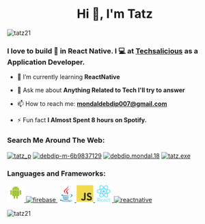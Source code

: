 <h1 align="center">Hi 👋, I'm Tatz</h1>

<p align="left"> <img src="https://komarev.com/ghpvc/?username=tatz21&label=Profile%20views&color=0e75b6&style=flat" alt="tatz21" /> </p>

### I love to build :iphone: in React Native. I :computer: at [Techsalicious](https://techsalicious.com/) as a Application Developer.

- 🌱 I’m currently learning **ReactNative**

- 💬 Ask me about **Anything Related to Tech I'll try to answer**

- 📫 How to reach me: **mondaldebdip007@gmail.com**

- ⚡ Fun fact **I Almost Spent 8 hours on Spotify.**

<h3 align="left">Search Me Around The Web:</h3>
<p align="left">
<a href="https://twitter.com/tatz_p" target="blank"><img align="center" src="https://cdn.jsdelivr.net/npm/simple-icons@3.0.1/icons/twitter.svg" alt="tatz_p" height="30" width="40" /></a>
<a href="https://linkedin.com/in/debdip-m-6b9837129" target="blank"><img align="center" src="https://cdn.jsdelivr.net/npm/simple-icons@3.0.1/icons/linkedin.svg" alt="debdip-m-6b9837129" height="30" width="40" /></a>
<a href="https://fb.com/debdip.mondal.18" target="blank"><img align="center" src="https://cdn.jsdelivr.net/npm/simple-icons@3.0.1/icons/facebook.svg" alt="debdip.mondal.18" height="30" width="40" /></a>
<a href="https://instagram.com/tatz.exe" target="blank"><img align="center" src="https://cdn.jsdelivr.net/npm/simple-icons@3.0.1/icons/instagram.svg" alt="tatz.exe" height="30" width="40" /></a>
</p>

<h3 align="left">Languages and Frameworks:</h3>
<p align="left"> <a href="https://developer.android.com" target="_blank"> <img src="https://raw.githubusercontent.com/devicons/devicon/master/icons/android/android-original-wordmark.svg" alt="android" width="40" height="40"/> </a> <a href="https://firebase.google.com/" target="_blank"> <img src="https://www.vectorlogo.zone/logos/firebase/firebase-icon.svg" alt="firebase" width="40" height="40"/> </a> <a href="https://www.java.com" target="_blank"> <img src="https://raw.githubusercontent.com/devicons/devicon/master/icons/java/java-original.svg" alt="java" width="40" height="40"/> </a> <a href="https://developer.mozilla.org/en-US/docs/Web/JavaScript" target="_blank"> <img src="https://raw.githubusercontent.com/devicons/devicon/master/icons/javascript/javascript-original.svg" alt="javascript" width="40" height="40"/> </a> <a href="https://reactjs.org/" target="_blank"> <img src="https://raw.githubusercontent.com/devicons/devicon/master/icons/react/react-original-wordmark.svg" alt="react" width="40" height="40"/> </a> <a href="https://reactnative.dev/" target="_blank"> <img src="https://reactnative.dev/img/header_logo.svg" alt="reactnative" width="40" height="40"/> </a> </p>

<p><img align="center" src="https://github-readme-stats.vercel.app/api/top-langs?username=tatz21&show_icons=true&locale=en&layout=compact" alt="tatz21" /></p>
